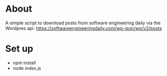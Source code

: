 # About

A simple script to download posts from software engineering daily via the Wordpres api: https://softwareengineeringdaily.com/wp-json/wp/v2/posts

# Set up
 - npm install
 - node index.js
